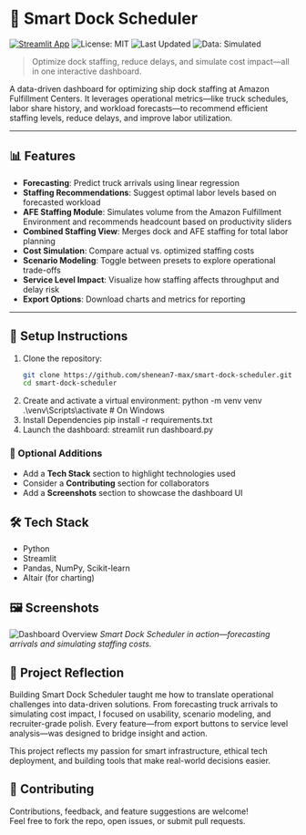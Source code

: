 # 🚢 Smart Dock Scheduler
[![Streamlit App](https://img.shields.io/badge/Live%20Demo-Streamlit-blue?logo=streamlit)](https://smart-dock-scheduler-5flpfuzsx7smkteaixb5dw.streamlit.app/)
![License: MIT](https://img.shields.io/badge/License-MIT-yellow.svg)
![Last Updated](https://img.shields.io/github/last-commit/shenean7-max/smart-dock-scheduler)
![Data: Simulated](https://img.shields.io/badge/Data-Simulated-lightgrey)

> Optimize dock staffing, reduce delays, and simulate cost impact—all in one interactive dashboard.

A data-driven dashboard for optimizing ship dock staffing at Amazon Fulfillment Centers. It leverages operational metrics—like truck schedules, labor share history, and workload forecasts—to recommend efficient staffing levels, reduce delays, and improve labor utilization.

---

## 📊 Features

- **Forecasting**: Predict truck arrivals using linear regression  
- **Staffing Recommendations**: Suggest optimal labor levels based on forecasted workload  
- **AFE Staffing Module**: Simulates volume from the Amazon Fulfillment Environment and recommends headcount based on productivity sliders  
- **Combined Staffing View**: Merges dock and AFE staffing for total labor planning  
- **Cost Simulation**: Compare actual vs. optimized staffing costs  
- **Scenario Modeling**: Toggle between presets to explore operational trade-offs  
- **Service Level Impact**: Visualize how staffing affects throughput and delay risk  
- **Export Options**: Download charts and metrics for reporting

---

## 🚀 Setup Instructions

1. Clone the repository:
   ```bash
   git clone https://github.com/shenean7-max/smart-dock-scheduler.git
   cd smart-dock-scheduler
2. Create and activate a virtual environment:
   python -m venv venv
   .\venv\Scripts\activate  # On Windows
3. Install Dependencies
   pip install -r requirements.txt
4. Launch the dashboard:
   streamlit run dashboard.py

### 🧠 Optional Additions

- Add a **Tech Stack** section to highlight technologies used
- Consider a **Contributing** section for collaborators
- Add a **Screenshots** section to showcase the dashboard UI

## 🛠️ Tech Stack
- Python
- Streamlit
- Pandas, NumPy, Scikit-learn
- Altair (for charting)

## 🖼️ Screenshots

![Dashboard Overview](./assets/dashboard-overview.png)
*Smart Dock Scheduler in action—forecasting arrivals and simulating staffing costs.*

## 🧭 Project Reflection

Building Smart Dock Scheduler taught me how to translate operational challenges into data-driven solutions. From forecasting truck arrivals to simulating cost impact, I focused on usability, scenario modeling, and recruiter-grade polish. Every feature—from export buttons to service level analysis—was designed to bridge insight and action.

This project reflects my passion for smart infrastructure, ethical tech deployment, and building tools that make real-world decisions easier.

## 🤝 Contributing

Contributions, feedback, and feature suggestions are welcome!  
Feel free to fork the repo, open issues, or submit pull requests.

